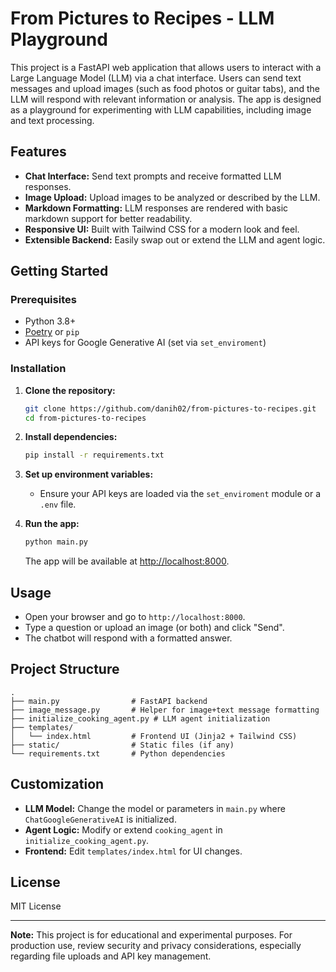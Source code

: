 # From Pictures to Recipes - LLM Playground

This project is a FastAPI web application that allows users to interact with a Large Language Model (LLM) via a chat interface. Users can send text messages and upload images (such as food photos or guitar tabs), and the LLM will respond with relevant information or analysis. The app is designed as a playground for experimenting with LLM capabilities, including image and text processing.

## Features

- **Chat Interface:** Send text prompts and receive formatted LLM responses.
- **Image Upload:** Upload images to be analyzed or described by the LLM.
- **Markdown Formatting:** LLM responses are rendered with basic markdown support for better readability.
- **Responsive UI:** Built with Tailwind CSS for a modern look and feel.
- **Extensible Backend:** Easily swap out or extend the LLM and agent logic.

## Getting Started

### Prerequisites

- Python 3.8+
- [Poetry](https://python-poetry.org/) or `pip`
- API keys for Google Generative AI (set via `set_enviroment`)

### Installation

1. **Clone the repository:**
    ```sh
    git clone https://github.com/danih02/from-pictures-to-recipes.git
    cd from-pictures-to-recipes
    ```

2. **Install dependencies:**
    ```sh
    pip install -r requirements.txt
    ```

3. **Set up environment variables:**
    - Ensure your API keys are loaded via the `set_enviroment` module or a `.env` file.

4. **Run the app:**
    ```sh
    python main.py
    ```
    The app will be available at [http://localhost:8000](http://localhost:8000).

## Usage

- Open your browser and go to `http://localhost:8000`.
- Type a question or upload an image (or both) and click "Send".
- The chatbot will respond with a formatted answer.

## Project Structure

```
.
├── main.py                # FastAPI backend
├── image_message.py       # Helper for image+text message formatting
├── initialize_cooking_agent.py # LLM agent initialization
├── templates/
│   └── index.html         # Frontend UI (Jinja2 + Tailwind CSS)
├── static/                # Static files (if any)
└── requirements.txt       # Python dependencies
```

## Customization

- **LLM Model:** Change the model or parameters in `main.py` where `ChatGoogleGenerativeAI` is initialized.
- **Agent Logic:** Modify or extend `cooking_agent` in `initialize_cooking_agent.py`.
- **Frontend:** Edit `templates/index.html` for UI changes.

## License

MIT License

---

**Note:** This project is for educational and experimental purposes. For production use, review security and privacy considerations, especially regarding file uploads and API key management.
